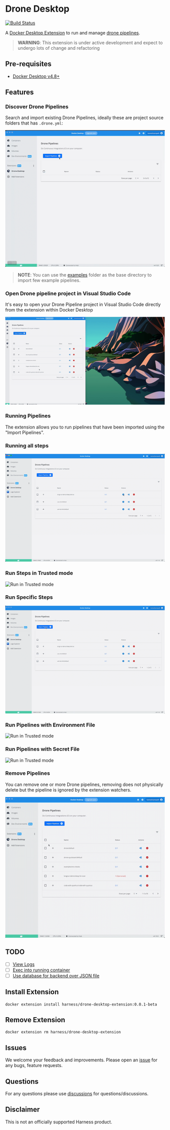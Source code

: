 # Drone Desktop

[![Build Status](https://harness.drone.io/api/badges/harness/drone-desktop-docker-extension/status.svg?ref=refs/heads/main)](https://harness.drone.io/harness/drone-desktop-docker-extension)

A [Docker Desktop Extension](https://docs.docker.com/desktop/extensions/) to run and manage [drone pipelines](https://docs.drone.io/pipeline/overview/).

> **WARNING**: This extension is under active development and expect to undergo lots of change and refactoring

## Pre-requisites

- [Docker Desktop v4.8+](https://www.docker.com/products/docker-desktop/)

## Features

### Discover Drone Pipelines

Search and import existing Drone Pipelines, ideally these are project source folders that has `.drone.yml`:

![Import Pipelines](./docs/images/drone_desktop_feature_import.gif)

> __NOTE__: You can use the [examples](./examples) folder as the base directory to import few example pipelines.

### Open Drone pipeline project in Visual Studio Code

It's easy to open your Drone Pipeline project in Visual Studio Code directly from the extension within Docker Desktop

![Open in Visual Studio Code](./docs/images/drone_desktop_feature_open_in_vs_code.gif)

### Running Pipelines

The extension allows you to run pipelines that have been imported using the "Import Pipelines".

### Running all steps

![Run all steps](./docs/images/drone_desktop_feature_run_pipelines_allsteps.gif)

### Run Steps in Trusted mode

![Run in Trusted mode](./docs/images/drone_desktop_feature_run_pipelines_trusted.gif)

### Run Specific Steps

![Run in Trusted mode](./docs/images/drone_desktop_feature_run_pipelines_include.gif)
 
### Run Pipelines with Environment File

![Run in Trusted mode](./docs/images/drone_desktop_feature_run_pipelines_with_env.gif)
 
### Run Pipelines with Secret File

![Run in Trusted mode](./docs/images/drone_desktop_feature_run_pipelines_with_secret.gif)
 
### Remove Pipelines

You can remove one or more Drone pipelines, removing does not physically delete but the pipeline is ignored by the extension watchers.

![Remove Pipelines](./docs/images/drone_desktop_feature_remove_pipelines.gif)

## TODO

- [ ] [View Logs](https://github.com/kameshsampath/drone-desktop-docker-extension/issues/1)
- [ ] [Exec into running container](https://github.com/kameshsampath/drone-desktop-docker-extension/issues/2)
- [ ] [Use database for backend over JSON file](https://github.com/kameshsampath/drone-desktop-docker-extension/issues/3)

## Install Extension

```shell
docker extension install harness/drone-desktop-extension:0.0.1-beta
```

## Remove Extension

```shell
docker extension rm harness/drone-desktop-extension
```

## Issues

We welcome your feedback and improvements. Please open an [issue](https://github.com/kameshsampath/drone-desktop-docker-extension/issues) for any bugs, feature requests.

## Questions

For any questions please use [discussions](https://github.com/kameshsampath/drone-desktop-docker-extension/discussions) for questions/discussions.

## Disclaimer

This is not an officially supported Harness product.

